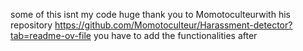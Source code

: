 some of this isnt my code 
huge thank you to Momotoculteurwith his repository https://github.com/Momotoculteur/Harassment-detector?tab=readme-ov-file
you have to add the functionalities after
